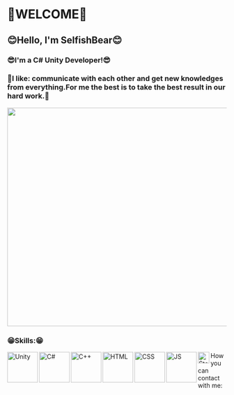# 👋WELCOME👋
## 😊Hello, I'm SelfishBear😊

### 😎I'm a C# Unity Developer!😎

### 🤩I like: communicate with each other and get new knowledges from everything.For me the best is to take the best result in our hard work.🤩

<img src="https://www.icegif.com/wp-content/uploads/2023/05/icegif-796.gif" width="1000" height="500px">

### 😁Skills:😁

<img align="left" alt="Unity" width="70px" height="70px" src="https://avatars.githubusercontent.com/u/426196?s=48&v=4"/>
<img align="left" alt="C#" width="70px" height="70px"src="https://iconape.com/wp-content/png_logo_vector/c.png"/>
<img align="left" alt="C++" width="70px" height="70px"src="https://upload.wikimedia.org/wikipedia/commons/thumb/1/18/ISO_C%2B%2B_Logo.svg/320px-ISO_C%2B%2B_Logo.svg.png"/>
<img align="left" alt="HTML" width="70px" height="70px"src="https://upload.wikimedia.org/wikipedia/commons/thumb/6/61/HTML5_logo_and_wordmark.svg/120px-HTML5_logo_and_wordmark.svg.png"/>
<img align="left" alt="CSS" width="70px" height="70px"src="https://upload.wikimedia.org/wikipedia/commons/thumb/d/d5/CSS3_logo_and_wordmark.svg/180px-CSS3_logo_and_wordmark.svg.png"/>
<img align="left" alt="JS" width="70px" height="70px"src="https://upload.wikimedia.org/wikipedia/commons/thumb/9/99/Unofficial_JavaScript_logo_2.svg/360px-Unofficial_JavaScript_logo_2.svg.png"/>


<a href= "https://steamcommunity.com/profiles/76561198941862913/">
<img align ="left" alt="Steam" width="26px" src="https://upload.wikimedia.org/wikipedia/commons/thumb/8/83/Steam_icon_logo.svg/225px-Steam_icon_logo.svg.png"/>
</a>
How you can contact with me:









